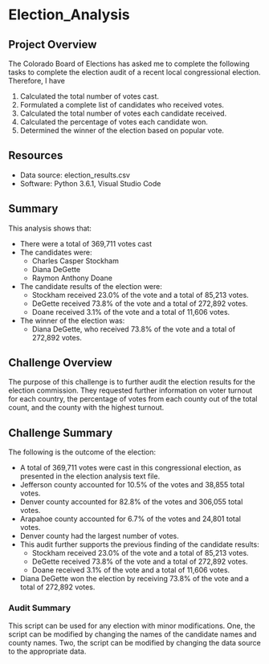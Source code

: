# Election_Analysis

## Project Overview
The Colorado Board of Elections has asked me to complete the following tasks to complete the election audit of a recent local congressional election. Therefore, I have

1. Calculated the total number of votes cast.
2. Formulated a complete list of candidates who received votes.
3. Calculated the total number of votes each candidate received.
4. Calculated the percentage of votes each candidate won.
5. Determined the winner of the election based on popular vote.

## Resources
- Data source: election_results.csv
- Software: Python 3.6.1, Visual Studio Code

## Summary
This analysis shows that:
- There were a total of 369,711 votes cast
- The candidates were:
  - Charles Casper Stockham
  - Diana DeGette
  - Raymon Anthony Doane
- The candidate results of the election were:
  - Stockham received 23.0% of the vote and a total of 85,213 votes.
  - DeGette received 73.8% of the vote and a total of 272,892 votes.
  - Doane received 3.1% of the vote and a total of 11,606 votes.
- The winner of the election was:
  - Diana DeGette, who received 73.8% of the vote and a total of 272,892 votes.

## Challenge Overview
The purpose of this challenge is to further audit the election results  for the election commission. They requested further information on voter turnout for each country, the percentage of votes from each county out of the total count, and the county with the highest turnout.

## Challenge Summary
The following is the outcome of the election:
- A total of 369,711 votes were cast in this congressional election, as presented in the election analysis text file.
- Jefferson county accounted for 10.5% of the votes and 38,855 total votes.
- Denver county accounted for 82.8% of the votes and 306,055 total votes.
- Arapahoe county accounted for 6.7% of the votes and 24,801 total votes.
- Denver county had the largest number of votes.
- This audit further supports the previous finding of the candidate results:
  - Stockham received 23.0% of the vote and a total of 85,213 votes.
  - DeGette received 73.8% of the vote and a total of 272,892 votes.
  - Doane received 3.1% of the vote and a total of 11,606 votes.
- Diana DeGette won the election by receiving 73.8% of the vote and a total of 272,892 votes.
### Audit Summary
This script can be used for any election with minor modifications. One, the script can be modified by changing the names of the candidate names and county names. Two, the script can be modified by changing the data source to the appropriate data.